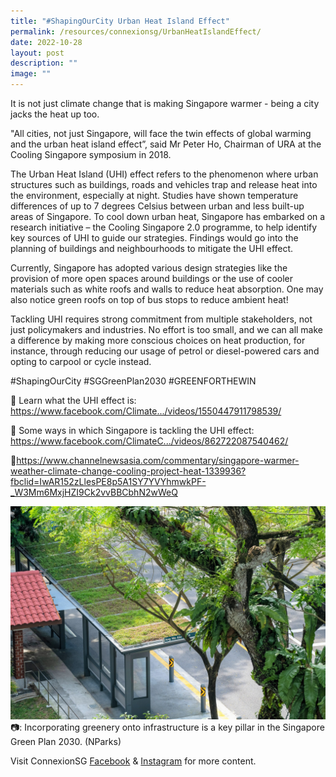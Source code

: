 ```yaml
---
title: "#ShapingOurCity Urban Heat Island Effect"
permalink: /resources/connexionsg/UrbanHeatIslandEffect/
date: 2022-10-28
layout: post
description: ""
image: ""
---
```

It is not just climate change that is making Singapore warmer - being a city jacks the heat up too.

"All cities, not just Singapore, will face the twin effects of global warming and the urban heat island effect”, said Mr Peter Ho, Chairman of URA at the Cooling Singapore symposium in 2018.

The Urban Heat Island (UHI) effect refers to the phenomenon where urban structures such as buildings, roads and vehicles trap and release heat into the environment, especially at night. Studies have shown temperature differences of up to 7 degrees Celsius between urban and less built-up areas of Singapore.
To cool down urban heat, Singapore has embarked on a research initiative – the Cooling Singapore 2.0 programme, to help identify key sources of UHI to guide our strategies. Findings would go into the planning of buildings and neighbourhoods to mitigate the UHI effect.

Currently, Singapore has adopted various design strategies like the provision of more open spaces around buildings or the use of cooler materials such as white roofs and walls to reduce heat absorption. One may also notice green roofs on top of bus stops to reduce ambient heat!

Tackling UHI requires strong commitment from multiple stakeholders, not just policymakers and industries. No effort is too small, and we can all make a difference by making more conscious choices on heat production, for instance, through reducing our usage of petrol or diesel-powered cars and opting to carpool or cycle instead.

#ShapingOurCity #SGGreenPlan2030 #GREENFORTHEWIN 

🎥 Learn what the UHI effect is: https://www.facebook.com/Climate.../videos/1550447911798539/

🎥 Some ways in which Singapore is tackling the UHI effect: https://www.facebook.com/ClimateC.../videos/862722087540462/

🔗https://www.channelnewsasia.com/commentary/singapore-warmer-weather-climate-change-cooling-project-heat-1339936?fbclid=IwAR152zLlesPE8p5A1SY7YVYhmwkPF-_W3Mm6MxjHZI9Ck2vvBBCbhN2wWeQ

![](/images/connexionsg/2022/Green%20Roofs%20(NParks).jpg)
📷: Incorporating greenery onto infrastructure is a key pillar in the Singapore Green Plan 2030. (NParks)

Visit ConnexionSG [Facebook](https://www.facebook.com/ConnexionSG) & [Instagram](https://www.instagram.com/connexionsg/) for more content.